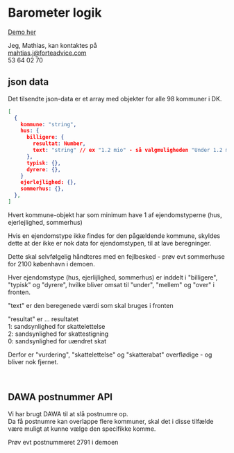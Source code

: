 # Barometer logik

[Demo her](https://boligskat-barometer-git-textbtm-adviceas.vercel.app/)

Jeg, Mathias, kan kontaktes på <br>
mahtias.j@forteadvice.com <br>
53 64 02 70

## json data

Det tilsendte json-data er et array med objekter for alle 98 kommuner i DK. <br>

```JSON
[
  {
    kommune: "string",
    hus: {
      billigere: {
        resultat: Number,
        text: "string" // ex "1.2 mio" - så valgmuligheden "Under 1.2 mio"
      },
      typisk: {},
      dyrere: {},
    }
    ejerlejlighed: {},
    sommerhus: {},
  },
]
```

Hvert kommune-objekt har som minimum have 1 af ejendomstyperne (hus, ejerlejlighed, sommerhus) <br>

Hvis en ejendomstype ikke findes for den pågældende kommune, skyldes dette at der ikke er nok data for ejendomstypen, til at lave beregninger. <br>

Dette skal selvfølgelig håndteres med en fejlbesked - prøv evt sommerhuse for 2100 københavn i demoen. <br>

Hver ejendomstype (hus, ejerlijlighed, sommerhus) er inddelt i "billigere", "typisk" og "dyrere", hvilke bliver omsat til "under", "mellem" og "over" i fronten. <br>

"text" er den beregenede værdi som skal bruges i fronten <br>

"resultat" er ... resultatet <br>
1: sandsynlighed for skattelettelse <br>
2: sandsynlighed for skattestigning <br>
0: sandsynlighed for uændret skat<br>

Derfor er "vurdering", "skattelettelse" og "skatterabat" overflødige - og bliver nok fjernet.

<br>

## DAWA postnummer API

Vi har brugt DAWA til at slå postnumre op. <br>
Da få postnumre kan overlappe flere kommuner, skal det i disse tilfælde være muligt at kunne vælge den specifikke komme. <br>

Prøv evt postnummeret 2791 i demoen

<br>
